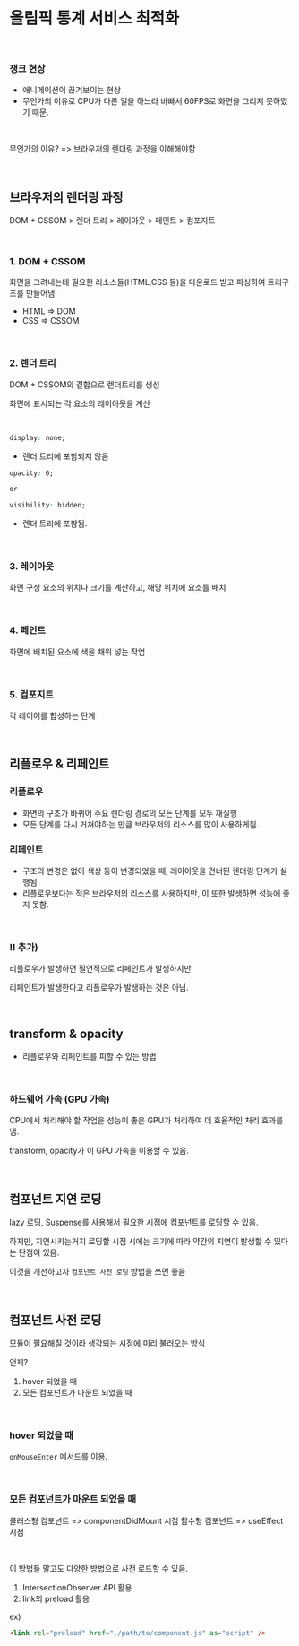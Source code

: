 # 올림픽 통계 서비스 최적화

<br>

### 쟁크 현상

- 애니메이션이 끊겨보이는 현상
- 무언가의 이유로 CPU가 다른 일을 하느라 바빠서 60FPS로 화면을 그리지 못하였기 때문.

<br>

무언가의 이유?
=> 브라우저의 렌더링 과정을 이해해야함

<br>

## 브라우저의 렌더링 과정

DOM + CSSOM > 렌더 트리 > 레이아웃 > 페인트 > 컴포지트

<br>

### 1. DOM + CSSOM

화면을 그려내는데 필요한 리소스들(HTML,CSS 등)을 다운로드 받고 파싱하여 트리구조를 만들어냄.

- HTML => DOM
- CSS => CSSOM

<br>

### 2. 렌더 트리

DOM + CSSOM의 결합으로 렌더트리를 생성

화면에 표시되는 각 요소의 레이아웃을 계산

<br>

```css
display: none;
```

- 렌더 트리에 포함되지 않음

```css
opacity: 0;

or

visibility: hidden;
```

- 렌더 트리에 포함됨.

<br>

### 3. 레이아웃

화면 구성 요소의 위치나 크기를 계산하고, 해당 위치에 요소를 배치

<br>

### 4. 페인트

화면에 배치된 요소에 색을 채워 넣는 작업

<br>

### 5. 컴포지트

각 레이어를 합성하는 단계

<br>

## 리플로우 & 리페인트

### 리플로우

- 화면의 구조가 바뀌어 주요 렌더링 경로의 모든 단계를 모두 재실행
- 모든 단계를 다시 거쳐야하는 만큼 브라우저의 리소스를 많이 사용하게됨.

### 리페인트

- 구조의 변경은 없이 색상 등이 변경되었을 때, 레이아웃을 건너뛴 렌더링 단계가 실행됨.
- 리플로우보다는 적은 브라우저의 리소스를 사용하지만, 이 또한 발생하면 성능에 좋지 못함.

<br>

### ‼️ 추가)

리플로우가 발생하면 필연적으로 리페인트가 발생하지만

리페인트가 발생한다고 리플로우가 발생하는 것은 아님.

<br>

## transform & opacity

- 리플로우와 리페인트를 피할 수 있는 방법

<br>

### 하드웨어 가속 (GPU 가속)

CPU에서 처리해야 할 작업을 성능이 좋은 GPU가 처리하여 더 효율적인 처리 효과를 냄.

transform, opacity가 이 GPU 가속을 이용할 수 있음.

<br>

## 컴포넌트 지연 로딩

lazy 로딩, Suspense를 사용해서 필요한 시점에 컴포넌트를 로딩할 수 있음.

하지만, 지연시키는거지 로딩할 시점 시에는 크기에 따라 약간의 지연이 발생할 수 있다는 단점이 있음.

이것을 개선하고자 `컴포넌트 사전 로딩` 방법을 쓰면 좋음

<br>

## 컴포넌트 사전 로딩

모듈이 필요해질 것이라 생각되는 시점에 미리 불러오는 방식

언제?

1. hover 되었을 때
2. 모든 컴포넌트가 마운트 되었을 때

<br>

### hover 되었을 때

`onMouseEnter` 메서드를 이용.

<br>

### 모든 컴포넌트가 마운트 되었을 때

클래스형 컴포넌트 => componentDidMount 시점
함수형 컴포넌트 => useEffect 시점

<br>

이 방법들 말고도 다양한 방법으로 사전 로드할 수 있음.

1. IntersectionObserver API 활용
2. link의 preload 활용

ex)

```html
<link rel="preload" href="./path/to/component.js" as="script" />
```

<br>
